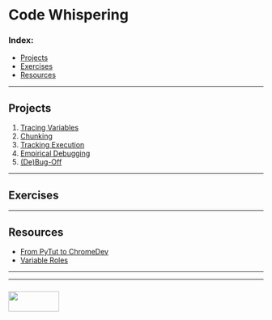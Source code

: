 # Code Whispering



### Index:
* [Projects](#projects)
* [Exercises](#exercises)
* [Resources](#resources)

___

## Projects

1. [Tracing Variables]()
2. [Chunking]()
3. [Tracking Execution]()
4. [Empirical Debugging]()
5. [(De)Bug-Off]()

___

## Exercises



___

## Resources

* [From PyTut to ChromeDev]()
* [Variable Roles]()


___
___
### <a href="http://elewa.education/blog" target="_blank"><img src="https://user-images.githubusercontent.com/18554853/34921062-506450ae-f97d-11e7-875f-6feeb26ad72d.png" width="100" height="40"/></a>


